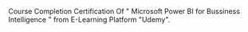Course Completion Certification Of " Microsoft Power BI for Bussiness Intelligence " from E-Learning Platform "Udemy".


